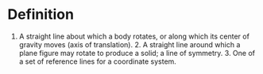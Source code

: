 # Definition

1.  A straight line about which a body rotates, or along which its
    center of gravity moves (axis of translation). 2. A straight line
    around which a plane figure may rotate to produce a solid; a line of
    symmetry. 3. One of a set of reference lines for a coordinate
    system.
